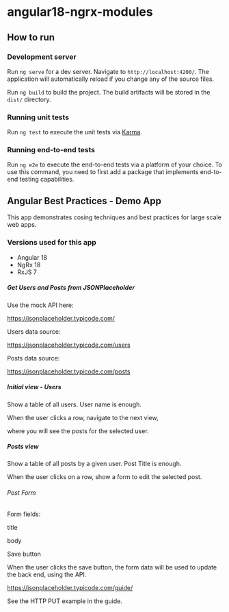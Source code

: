 # angular18-ngrx-modules


## How to run

### Development server

Run `ng serve` for a dev server. Navigate to `http://localhost:4200/`. The application will automatically reload if you change any of the source files.


Run `ng build` to build the project. The build artifacts will be stored in the `dist/` directory.

### Running unit tests

Run `ng test` to execute the unit tests via [Karma](https://karma-runner.github.io).

### Running end-to-end tests

Run `ng e2e` to execute the end-to-end tests via a platform of your choice. To use this command, you need to first add a package that implements end-to-end testing capabilities.

## Angular Best Practices - Demo App

This app demonstrates cosing techniques and best practices for large scale web apps.

### Versions used for this app

* Angular 18
* NgRx 18
* RxJS 7

##### Get Users and Posts from JSONPlaceholder

Use the mock API here:

https://jsonplaceholder.typicode.com/

Users data source:

https://jsonplaceholder.typicode.com/users

Posts data source:

https://jsonplaceholder.typicode.com/posts


##### Initial view - Users

Show a table of all users. User name is enough.

When the user clicks a row, navigate to the next view,

where you will see the posts for the selected user.

##### Posts view

Show a table of all posts by a given user. Post Title is enough.

When the user clicks on a row, show a form to edit the selected post.

###### Post Form

Form fields:

title

body

Save button

When the user clicks the save button,
the form data will be used to update the back end, using the API.

https://jsonplaceholder.typicode.com/guide/

See the HTTP PUT example in the guide.

